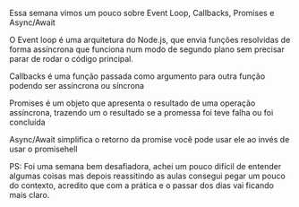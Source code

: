 Essa semana vimos um pouco sobre Event Loop, Callbacks, Promises e Async/Await

O Event loop é uma arquitetura do Node.js, que envia funções resolvidas de forma assíncrona que funciona num modo de segundo plano sem precisar parar de rodar o código principal.

Callbacks é uma função passada como argumento para outra função podendo ser assíncrona ou síncrona

Promises é um objeto que apresenta o resultado de uma operação assíncrona, trazendo um o resultado se a  promessa foi teve falha ou foi concluída

Async/Await simplifica o retorno da promise você pode usar ele ao invés de usar o promisehell

PS: Foi uma semana bem desafiadora, achei um pouco difícil de entender algumas coisas mas depois reassitindo as aulas consegui pegar um pouco do contexto, acredito que com a prática e o passar dos dias vai ficando mais claro.
